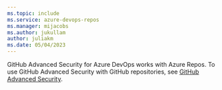 ```yaml
---
ms.topic: include
ms.service: azure-devops-repos
ms.manager: mijacobs
ms.author: jukullam
author: juliakm
ms.date: 05/04/2023
---
```



GitHub Advanced Security for Azure DevOps works with Azure Repos. To use GitHub Advanced Security with GitHub repositories, see [GitHub Advanced Security](https://docs.github.com/get-started/learning-about-github/about-github-advanced-security).
